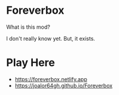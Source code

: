 # Foreverbox

What is this mod?

I don't really know yet. But, it exists.

# Play Here

* https://foreverbox.netlify.app
* https://joalor64gh.github.io/Foreverbox
